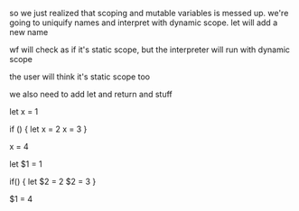 so we just realized that scoping and mutable variables is messed up. we're going to uniquify names and interpret with dynamic scope. let will add a new name

wf will check as if it's static scope, but the interpreter will run with dynamic scope

the user will think it's static scope too

we also need to add let and return and stuff



let x = 1

if () {
	let x = 2
	x = 3
}

x = 4



let $1 = 1

if() {
	let $2 = 2
	$2 = 3
}

$1 = 4
